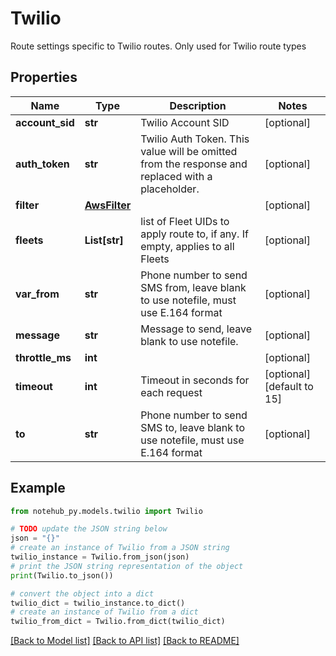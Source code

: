 # Twilio

Route settings specific to Twilio routes. Only used for Twilio route types

## Properties

| Name            | Type                          | Description                                                                                      | Notes                      |
| --------------- | ----------------------------- | ------------------------------------------------------------------------------------------------ | -------------------------- |
| **account_sid** | **str**                       | Twilio Account SID                                                                               | [optional]                 |
| **auth_token**  | **str**                       | Twilio Auth Token. This value will be omitted from the response and replaced with a placeholder. | [optional]                 |
| **filter**      | [**AwsFilter**](AwsFilter.md) |                                                                                                  | [optional]                 |
| **fleets**      | **List[str]**                 | list of Fleet UIDs to apply route to, if any. If empty, applies to all Fleets                    | [optional]                 |
| **var_from**    | **str**                       | Phone number to send SMS from, leave blank to use notefile, must use E.164 format                | [optional]                 |
| **message**     | **str**                       | Message to send, leave blank to use notefile.                                                    | [optional]                 |
| **throttle_ms** | **int**                       |                                                                                                  | [optional]                 |
| **timeout**     | **int**                       | Timeout in seconds for each request                                                              | [optional] [default to 15] |
| **to**          | **str**                       | Phone number to send SMS to, leave blank to use notefile, must use E.164 format                  | [optional]                 |

## Example

```python
from notehub_py.models.twilio import Twilio

# TODO update the JSON string below
json = "{}"
# create an instance of Twilio from a JSON string
twilio_instance = Twilio.from_json(json)
# print the JSON string representation of the object
print(Twilio.to_json())

# convert the object into a dict
twilio_dict = twilio_instance.to_dict()
# create an instance of Twilio from a dict
twilio_from_dict = Twilio.from_dict(twilio_dict)
```

[[Back to Model list]](../README.md#documentation-for-models) [[Back to API list]](../README.md#documentation-for-api-endpoints) [[Back to README]](../README.md)
